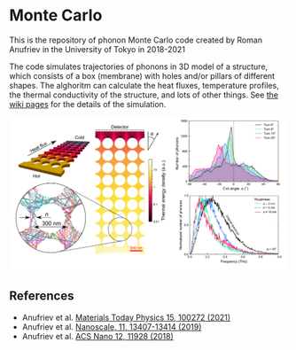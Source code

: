 # Monte Carlo

This is the repository of phonon Monte Carlo code created by Roman Anufriev in the University of Tokyo in 2018-2021

The code simulates trajectories of phonons in 3D model of a structure, which consists of a box (membrane) with holes and/or pillars of different shapes. The alghoritm can calculate the heat fluxes, temperature profiles, the thermal conductivity of the structure, and lots of other things. See [the wiki pages](https://github.com/anufrievroman/Monte-Carlo/wiki/General-algorithm-flow) for the details of the simulation.

![Screenshot](screenshot.png)

## References
- Anufriev et al. [Materials Today Physics 15, 100272 (2021)](https://www.sciencedirect.com/science/article/pii/S2542529320300961)
- Anufriev et al. [Nanoscale, 11, 13407-13414 (2019)](https://pubs.rsc.org/en/content/articlehtml/2019/nr/c9nr03863a)
- Anufriev et al. [ACS Nano 12, 11928 (2018)](https://pubs.acs.org/doi/abs/10.1021/acsnano.8b07597)
